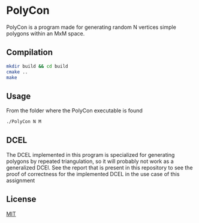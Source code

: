 # PolyCon

PolyCon is a program made for generating random N vertices simple polygons within an MxM space.

## Compilation


```bash
mkdir build && cd build
cmake ..
make
```

## Usage

From the folder where the PolyCon executable is found

```bash
./PolyCon N M
```

## DCEL

The DCEL implemented in this program is specialized for generating polygons by repeated triangulation, so it will probably not work as a generalized DCEl.
See the report that is present in this repository to see the proof of correctness for the implemented DCEL in the use case of this assignment

## License
[MIT](https://choosealicense.com/licenses/mit/)